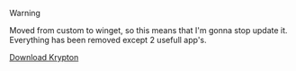 > [!WARNING]
> Moved from custom to winget, so this means that I'm gonna stop update it. <br>
> Everything has been removed except 2 usefull app's.

[Download Krypton](https://github.com/soiderino/krypton/releases)
